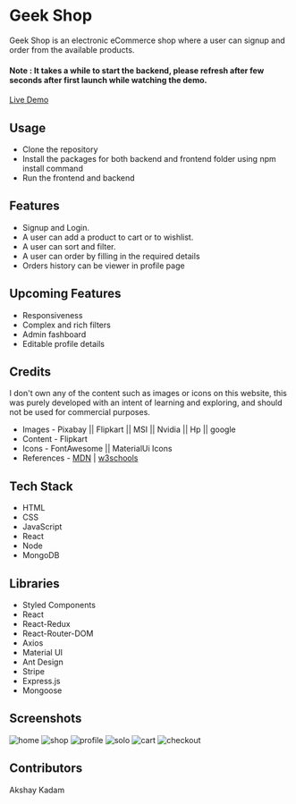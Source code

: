 # Geek Shop

Geek Shop is an electronic eCommerce shop where a user can signup and order from the available products.

#### Note : It takes a while to start the backend, please refresh after few seconds after first launch while watching the demo.
[Live Demo](https://geekshopak.netlify.app/)

## Usage 
* Clone the repository
* Install the packages for both backend and frontend folder using npm install command
* Run the frontend and backend

## Features
* Signup and Login.
* A user can add a product to cart or to wishlist.
* A user can sort and filter.
* A user can order by filling in the required details
* Orders history can be viewer in profile page

## Upcoming Features 
* Responsiveness
* Complex and rich filters
* Admin fashboard
* Editable profile details

## Credits
I don't own any of the content such as images or icons on this website, this was purely developed with an intent of  learning and exploring, and should not be used for commercial purposes.

* Images -  Pixabay || Flipkart || MSI || Nvidia || Hp || google
* Content - Flipkart
* Icons -  FontAwesome || MaterialUi Icons
* References - [MDN](https://developer.mozilla.org/en-US/) | [w3schools](https://www.w3schools.com/)

## Tech Stack
* HTML
* CSS
* JavaScript
* React
* Node
* MongoDB

## Libraries
* Styled Components
* React
* React-Redux
* React-Router-DOM
* Axios
* Material UI
* Ant Design
* Stripe
* Express.js
* Mongoose


## Screenshots
 
![home](https://user-images.githubusercontent.com/39058941/118169653-d047aa00-b446-11eb-89f9-e7d066733436.png)
![shop](https://user-images.githubusercontent.com/39058941/118169677-d89fe500-b446-11eb-918f-0e1026579291.png)
![profile](https://user-images.githubusercontent.com/39058941/118169675-d8074e80-b446-11eb-865f-df3242709ff2.png)
![solo](https://user-images.githubusercontent.com/39058941/118169678-d9387b80-b446-11eb-93bf-edc8f50dca0f.png)
![cart](https://user-images.githubusercontent.com/39058941/118169682-d9d11200-b446-11eb-8d9a-b13f5aab61dc.png)
![checkout](https://user-images.githubusercontent.com/39058941/118169685-da69a880-b446-11eb-8f38-f654eb3653d3.png)



## Contributors
Akshay Kadam
 

 


 
